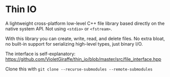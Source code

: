 # Thin IO
A lightweight cross-platform low-level C++ file library based directly on the native system API. Not using `<stdio>` or `<fstream>`.

With this library you can create, write, read, and delete files. No extra bloat, no built-in support for serializing high-level types, just binary I/O.

The interface is self-explanatory: https://github.com/VioletGiraffe/thin_io/blob/master/src/file_interface.hpp

Clone this with
`git clone --recurse-submodules --remote-submodules`
